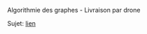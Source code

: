 Algorithmie des graphes - Livraison par drone

Sujet: [lien](https://docs.google.com/document/d/1DGv8Pv4gJlPWLu2qoMo88lNiGr2_2r_L/edit)
